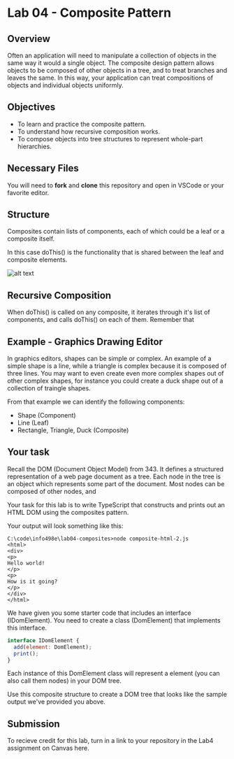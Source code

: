# Lab 04 - Composite Pattern

## Overview
Often an application will need to manipulate a collection of objects in the same way it would a single object. The composite design pattern allows objects to be composed of other objects in a tree, and to treat branches and leaves the same. In this way, your application can treat compositions of objects and individual objects uniformly.

## Objectives
- To learn and practice the composite pattern.
- To understand how recursive composition works.
- To compose objects into tree structures to represent whole-part hierarchies.

## Necessary Files
You will need to **fork** and **clone** this repository and open in VSCode or your favorite editor.


## Structure
Composites contain lists of components, each of which could be a leaf or a composite itself.

In this case doThis() is the functionality that is shared between the leaf and composite elements.

![alt text](https://sourcemaking.com/files/v2/content/patterns/Composite.svg "Composite Pattern")

## Recursive Composition

When doThis() is called on any composite, it iterates through it's list of components, and calls doThis() on each of them. Remember that 

## Example - Graphics Drawing Editor

In graphics editors, shapes can be simple or complex. An example of a simple shape is a line, while a triangle is complex because it is composed of three lines. You may want to even create even more complex shapes out of other complex shapes, for instance you could create a duck shape out of a collection of traingle shapes.

From that example we can identify the following components:
+ Shape (Component)
+ Line (Leaf)
+ Rectangle, Triangle, Duck (Composite)


## Your task

Recall the DOM (Document Object Model) from 343. It defines a structured representation of a web page document as a tree. Each node in the tree is an object which represents some part of the document. Most nodes can be composed of other nodes, and 

Your task for this lab is to write TypeScript that constructs and prints out an HTML DOM using the composites pattern.

Your output will look something like this:

```
C:\code\info498e\lab04-composites>node composite-html-2.js
<html>
<div>
<p>
Hello world!
</p>
<p>
How is it going?
</p>
</div>
</html>

```

We have given you some starter code that includes an interface (IDomElement). You need to create a class (DomElement) that implements this interface.

```javascript
interface IDomElement {
  add(element: DomElement);
  print();
}
```

Each instance of this DomElement class will represent a element (you can also call them nodes) in your DOM tree.

Use this composite structure to create a DOM tree that looks like the sample output we've provided you above.


## Submission
To recieve credit for this lab, turn in a link to your repository in the Lab4 assignment on Canvas here.



